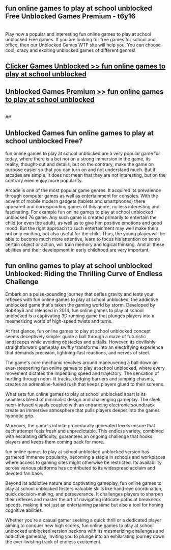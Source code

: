 ## fun online games to play at school unblocked Free Unblocked Games Premium - t6y16 <br>
<br>
Play now a popular and interesting fun online games to play at school unblocked Free games. If you are looking for free games for school and office, then our Unblocked Games WTF site will help you. You can choose cool, crazy and exciting unblocked games of different genres!


##  [Clicker Games Unblocked >> fun online games to play at school unblocked](http://freeplayer.one?title=fun_online_games_to_play_at_school_unblocked&ref=05)

##  [Unblocked Games Premium >> fun online games to play at school unblocked](http://freeplayer.one?title=fun_online_games_to_play_at_school_unblocked&ref=05)
  <br>
  ##



## Unblocked Games fun online games to play at school unblocked Free?

fun online games to play at school unblocked are a very popular game for today, where there is a bet not on a strong immersion in the game, its reality, thought-out and details, but on the contrary, make the game on purpose easier so that you can turn on and not understand much. But if arcades are simple, it does not mean that they are not interesting, but on the contrary even enjoy more popularity.

Arcade is one of the most popular game genres. It acquired its prevalence through computer games as well as entertainment for consoles. With the advent of mobile modern gadgets (tablets and smartphones) there appeared and corresponding games of this genre, no less interesting and fascinating. For example fun online games to play at school unblocked unblocked 76 game. Any such game is created primarily to entertain the child (or even the adult), as well as to give him positive emotions and good mood. But the right approach to such entertainment may well make them not only exciting, but also useful for the child. Thus, the young player will be able to become much more attentive, learn to focus his attention on some certain object or action, will train memory and logical thinking. And all these abilities and their development in early childhood are very important.

##  fun online games to play at school unblocked Unblocked: Riding the Thrilling Curve of Endless Challenge

Embark on a pulse-pounding journey that defies gravity and tests your reflexes with fun online games to play at school unblocked, the addictive unblocked game that's taken the gaming world by storm. Developed by RobKayS and released in 2014, fun online games to play at school unblocked is a captivating 3D running game that plunges players into a mesmerizing world of high-speed twists and turns.

At first glance, fun online games to play at school unblocked concept seems deceptively simple: guide a ball through a maze of futuristic landscapes while avoiding obstacles and pitfalls. However, its devilishly straightforward gameplay swiftly transforms into an electrifying experience that demands precision, lightning-fast reactions, and nerves of steel.

The game's core mechanic revolves around maneuvering a ball down an ever-steepening fun online games to play at school unblocked, where every movement dictates the impending speed and trajectory. The sensation of hurtling through neon-lit tracks, dodging barriers and jumping chasms, creates an adrenaline-fueled rush that keeps players glued to their screens.

What sets fun online games to play at school unblocked apart is its seamless blend of minimalist design and challenging gameplay. The sleek, neon-infused visuals coupled with an entrancing electronic soundtrack create an immersive atmosphere that pulls players deeper into the games hypnotic grip.

Moreover, the game's infinite procedurally generated levels ensure that each attempt feels fresh and unpredictable. This endless variety, combined with escalating difficulty, guarantees an ongoing challenge that hooks players and keeps them coming back for more.

fun online games to play at school unblocked unblocked version has garnered immense popularity, becoming a staple in schools and workplaces where access to gaming sites might otherwise be restricted. Its availability across various platforms has contributed to its widespread acclaim and devoted fan base.

Beyond its addictive nature and captivating gameplay, fun online games to play at school unblocked fosters valuable skills like hand-eye coordination, quick decision-making, and perseverance. It challenges players to sharpen their reflexes and master the art of navigating intricate paths at breakneck speeds, making it not just an entertaining pastime but also a tool for honing cognitive abilities.

Whether you're a casual gamer seeking a quick thrill or a dedicated player aiming to conquer new high scores, fun online games to play at school unblocked unblocked version beckons with its mesmerizing challenges and addictive gameplay, inviting you to plunge into an exhilarating journey down the ever-twisting track of endless excitement.